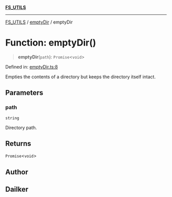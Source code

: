 [**FS_UTILS**](../../README.md)

***

[FS_UTILS](../../README.md) / [emptyDir](../README.md) / emptyDir

# Function: emptyDir()

> **emptyDir**(`path`): `Promise`\<`void`\>

Defined in: [emptyDir.ts:8](https://github.com/dailker/everyutil-js/blob/7799f3f003cb23f425be3f1c83c38483e2648188/src/fs/emptyDir.ts#L8)

Empties the contents of a directory but keeps the directory itself intact.

## Parameters

### path

`string`

Directory path.

## Returns

`Promise`\<`void`\>

## Author

## Dailker
